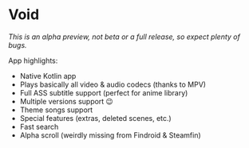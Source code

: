 # Void

*This is an alpha preview, not beta or a full release, so expect plenty of bugs.*

App highlights:

- Native Kotlin app  
- Plays basically all video & audio codecs (thanks to MPV)  
- Full ASS subtitle support (perfect for anime library)  
- Multiple versions support 😉  
- Theme songs support  
- Special features (extras, deleted scenes, etc.)  
- Fast search  
- Alpha scroll (weirdly missing from Findroid & Steamfin)
